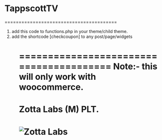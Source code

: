 # TappscottTV
========================================
<ol>
  <li>add this code to functions.php in your theme/child theme.</li>
  <li>add the shortcode [checkcoupon] to any post/page/widgets</li>
 <ol>
   
========================================
<strong>Note:- this will only work with woocommerce.</strong>
========================================

<h1> Zotta Labs (M) PLT.<h1>
<img src="https://zottalabs.com/wp-content/uploads/2019/01/zotta-labs-icon.png" alt="Zotta Labs">
